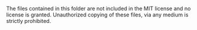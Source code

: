 The files contained in this folder are not included in the MIT license and no license is granted. Unauthorized copying of these files, via any medium is strictly prohibited.
